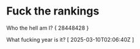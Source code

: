 # Fuck the rankings

Who the hell am I?
{ 28448428 }

What fucking year is it?
[ 2025-03-10T02:06:40Z ]
